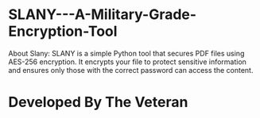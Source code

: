 # SLANY---A-Military-Grade-Encryption-Tool

About Slany:
SLANY is a simple Python tool that secures PDF files using AES-256 encryption. It encrypts your file to protect sensitive information and ensures only those with the correct password can access the content.

# Developed By The Veteran
